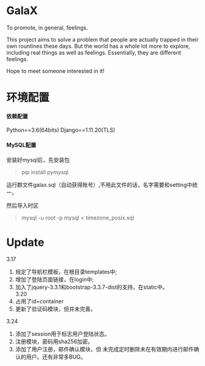 # GalaX
To promote, in general, feelings.

This project aims to solve a problem that people are actually trapped in their own rountines these days. But the world has a whole lot more to explore, including real things as well as feelings. Essentially, they are different feelings.

Hope to meet someone interested in it!



# 环境配置
#### 依赖配置
Python==3.6(64bits)
Django==1.11.20(TLS)

#### MySQL配置
安装好mysql后，先安装包
> pip install pymysql

运行群文件galax.sql（自动获得账号）,不用此文件的话，名字需要和setting中统一。

然后导入时区
> mysql -u root -p mysql < timezone_posix.sql

# Update
3.17 
1. 规定了导航栏模板，在根目录templates中;
2. 增加了登陆页面链接，在login中;
3. 加入了jquery-3.3.1和bootstrap-3.3.7-dist的支持，在static中。  
3.20 
1. 占用了id=container
2. 更新了验证码模块，但并未完善。


3.24
1. 添加了session用于标志用户登陆状态。
2. 注册模块，密码用sha256加密。
3. 添加了用户注册，邮件确认模块，但 未完成定时删除未在有效期内进行邮件确认的用户。还有非常多BUG。
